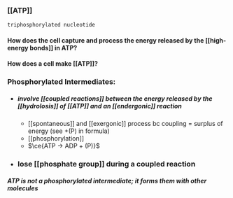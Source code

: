 ### [[ATP]]
	triphosphorylated nucleotide

#### How does the cell capture and process the energy released by the [[high-energy bonds]] in ATP?

#### How does a cell make [[ATP]]?

### Phosphorylated Intermediates:

- ##### involve [[coupled reactions]] between the energy released by the [[hydrolosis]] of [[ATP]] and an [[endergonic]] reaction 
	- [[spontaneous]] and [[exergonic]] process bc coupling = surplus of energy (see +(P) in formula)
	- [[phosphorylation]]
	- $\ce{ATP -> ADP + (P)}$
- ### lose [[phosphate group]] during a coupled reaction

#### *ATP is not a phosphorylated intermediate; it forms them with other molecules*



